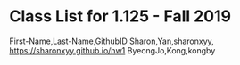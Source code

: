 # Class List for 1.125 - Fall 2019
First-Name,Last-Name,GithubID
Sharon,Yan,sharonxyy, https://sharonxyy.github.io/hw1
ByeongJo,Kong,kongby
